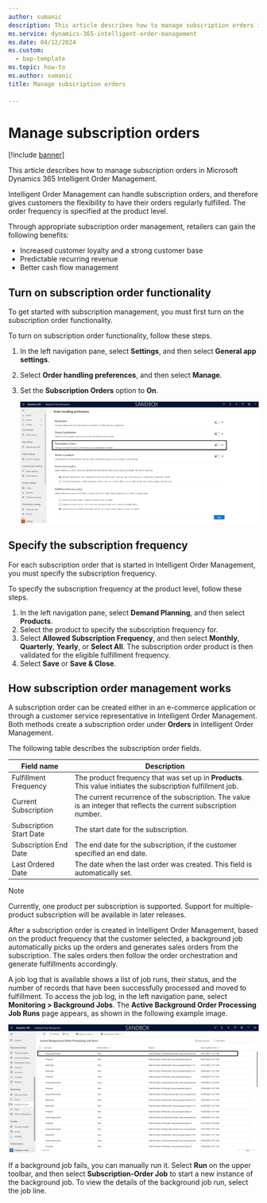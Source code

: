 ```yaml
---
author: sumanic
description: This article describes how to manage subscription orders in Microsoft Dynamics 365 Intelligent Order Management.
ms.service: dynamics-365-intelligent-order-management
ms.date: 04/12/2024
ms.custom: 
  - bap-template
ms.topic: how-to
ms.author: sumanic
title: Manage subscription orders

---
```


# Manage subscription orders

[!include [banner](includes/banner.md)]

This article describes how to manage subscription orders in Microsoft Dynamics 365 Intelligent Order Management.

Intelligent Order Management can handle subscription orders, and therefore gives customers the flexibility to have their orders regularly fulfilled. The order frequency is specified at the product level.

Through appropriate subscription order management, retailers can gain the following benefits:

- Increased customer loyalty and a strong customer base
- Predictable recurring revenue
- Better cash flow management

## Turn on subscription order functionality

To get started with subscription management, you must first turn on the subscription order functionality.

To turn on subscription order functionality, follow these steps.

1. In the left navigation pane, select **Settings**, and then select **General app settings**.
1. Select **Order handling preferences**, and then select **Manage**.
1. Set the **Subscription Orders** option to **On**.

    ![Subscription Orders option set to On.](media/Subscription.png)

## Specify the subscription frequency 

For each subscription order that is started in Intelligent Order Management, you must specify the subscription frequency.

To specify the subscription frequency at the product level, follow these steps.

1. In the left navigation pane, select **Demand Planning**, and then select **Products**.
1. Select the product to specify the subscription frequency for.
1. Select **Allowed Subscription Frequency**, and then select **Monthly**, **Quarterly**, **Yearly**, or **Select All**. The subscription order product is then validated for the eligible fulfillment frequency.
1. Select **Save** or **Save & Close**.

## How subscription order management works

A subscription order can be created either in an e-commerce application or through a customer service representative in Intelligent Order Management. Both methods create a subscription order under **Orders** in Intelligent Order Management.

The following table describes the subscription order fields.

| Field name | Description |
| ---- | ----------- |
| Fulfillment Frequency | The product frequency that was set up in **Products**. This value initiates the subscription fulfillment job.|
| Current Subscription | The current recurrence of the subscription. The value is an integer that reflects the current subscription number.|
| Subscription Start Date | The start date for the subscription. |
| Subscription End Date | The end date for the subscription, if the customer specified an end date. |
| Last Ordered Date | The date when the last order was created. This field is automatically set. |

> [!NOTE]
> Currently, one product per subscription is supported. Support for multiple-product subscription will be available in later releases.

After a subscription order is created in Intelligent Order Management, based on the product frequency that the customer selected, a background job automatically picks up the orders and generates sales orders from the subscription. The sales orders then follow the order orchestration and generate fulfillments accordingly.

A job log that is available shows a list of job runs, their status, and the number of records that have been successfully processed and moved to fulfillment. To access the job log, in the left navigation pane, select **Monitoring \> Background Jobs**. The **Active Background Order Processing Job Runs** page appears, as shown in the following example image.

![Job log on the Active Background Order Processing Job Runs page.](media/SubsJob.png)

If a background job fails, you can manually run it. Select **Run** on the upper toolbar, and then select **Subscription-Order Job** to start a new instance of the background job. To view the details of the background job run, select the job line.

